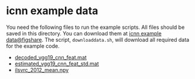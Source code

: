 # icnn example data

You need the following files to run the example scripts.
All files should be saved in this directory.
You can download them at [icnn example data@figshare](https://figshare.com/articles/icnn_example_data/6890984).
The script, `downloaddata.sh`, will download all required data for the example code.

- [decoded_vgg19_cnn_feat.mat](https://ndownloader.figshare.com/files/12565685)
- [estimated_vgg19_cnn_feat_std.mat](https://ndownloader.figshare.com/files/12565688)
- [ilsvrc_2012_mean.npy](https://ndownloader.figshare.com/files/12565694)
